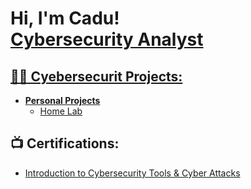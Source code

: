 <h1>Hi, I'm Cadu! <br/><a href="https://github.com/joshmadakor1">Cybersecurity Analyst</a> <a href="https://www.youtube.com/c/joshmadakor"></h1>

<h2>👨‍💻 Cyebersecurit Projects:</h2>

- <b>Personal Projects</b>
  - [Home Lab](https://github.com/caduromar)

<h2>📺 Certifications: </h2>

- [Introduction to Cybersecurity Tools & Cyber Attacks](https://www.credly.com/badges/c93a0e3d-6217-4fae-8c51-72e474c4934c/print)


[linkedin]: https://www.linkedin.com/in/carlos-eduardo-romar-28b110162

